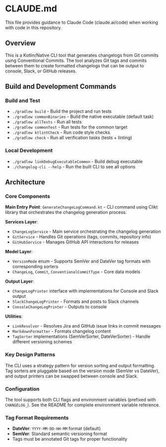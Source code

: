 # CLAUDE.md

This file provides guidance to Claude Code (claude.ai/code) when working with code in this repository.

## Overview

This is a Kotlin/Native CLI tool that generates changelogs from Git commits using Conventional Commits. The tool analyzes Git tags and commits between them to create formatted changelogs that can be output to console, Slack, or GitHub releases.

## Build and Development Commands

### Build and Test
- `./gradlew build` - Build the project and run tests
- `./gradlew commonBinaries` - Build the native executable (default task)
- `./gradlew allTests` - Run all tests
- `./gradlew commonTest` - Run tests for the common target
- `./gradlew ktlintCheck` - Run code style checks
- `./gradlew check` - Run all verification tasks (tests + linting)

### Local Development
- `./gradlew linkDebugExecutableCommon` - Build debug executable
- `./changelog-cli --help` - Run the built CLI to see all options

## Architecture

### Core Components

**Main Entry Point**: `GenerateChangeLogCommand.kt` - CLI command using Clikt library that orchestrates the changelog generation process.

**Services Layer**:
- `ChangeLogService` - Main service orchestrating the changelog generation
- `GitService` - Handles Git operations (tags, commits, repository info)
- `GitHubService` - Manages GitHub API interactions for releases

**Model Layer**:
- `VersionMode` enum - Supports SemVer and DateVer tag formats with corresponding sorters
- `ChangeLog`, `Commit`, `ConventionalCommitType` - Core data models

**Output Layer**:
- `ChangeLogPrinter` interface with implementations for Console and Slack output
- `SlackChangeLogPrinter` - Formats and posts to Slack channels
- `ConsoleChangeLogPrinter` - Outputs to console

**Utilities**:
- `LinkResolver` - Resolves Jira and GitHub issue links in commit messages
- `MarkdownFormatter` - Formats changelog content
- `TagSorter` implementations (SemVerSorter, DateVerSorter) - Handle different versioning schemes

### Key Design Patterns

The CLI uses a strategy pattern for version sorting and output formatting. Tag sorters are pluggable based on the version mode (SemVer vs DateVer), and output printers can be swapped between console and Slack.

### Configuration

The tool supports both CLI flags and environment variables (prefixed with `CHANGELOG_`). See the README for complete environment variable reference.

### Tag Format Requirements

- **DateVer**: `YYYY-MM-DD-HH-MM` format (default)
- **SemVer**: Standard semantic versioning format
- Tags must be annotated Git tags for proper functionality